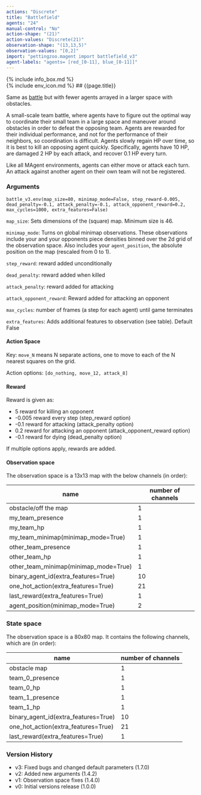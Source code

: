 ```yaml
---
actions: "Discrete"
title: "Battlefield"
agents: "24"
manual-control: "No"
action-shape: "(21)"
action-values: "Discrete(21)"
observation-shape: "(13,13,5)"
observation-values: "[0,2]"
import: "pettingzoo.magent import battlefield_v3"
agent-labels: "agents= [red_[0-11], blue_[0-11]]"
---
```


<div class="docu-info" markdown="1">
{% include info_box.md %}
</div>

<div class="docu-content" markdown="1">
<div class="appear_big" markdown="1">
{% include env_icon.md %}
## {{page.title}}
</div>




Same as [battle](./battle) but with fewer agents arrayed in a larger space with obstacles.

A small-scale team battle, where agents have to figure out the optimal way to coordinate their small team in a large space and maneuver around obstacles in order to defeat the opposing team. Agents are rewarded for their individual performance, and not for the performance of their neighbors, so coordination is difficult.  Agents slowly regain HP over time, so it is best to kill an opposing agent quickly. Specifically, agents have 10 HP, are damaged 2 HP by each attack, and recover 0.1 HP every turn.

Like all MAgent environments, agents can either move or attack each turn. An attack against another agent on their own team will not be registered.

### Arguments

```
battle_v3.env(map_size=80, minimap_mode=False, step_reward-0.005,
dead_penalty=-0.1, attack_penalty=-0.1, attack_opponent_reward=0.2,
max_cycles=1000, extra_features=False)
```

`map_size`: Sets dimensions of the (square) map. Minimum size is 46.

`minimap_mode`: Turns on global minimap observations. These observations include your and your opponents piece densities binned over the 2d grid of the observation space. Also includes your `agent_position`, the absolute position on the map (rescaled from 0 to 1).

`step_reward`:  reward added unconditionally

`dead_penalty`:  reward added when killed

`attack_penalty`:  reward added for attacking

`attack_opponent_reward`:  Reward added for attacking an opponent

`max_cycles`:  number of frames (a step for each agent) until game terminates

`extra_features`: Adds additional features to observation (see table). Default False

#### Action Space

Key: `move_N` means N separate actions, one to move to each of the N nearest squares on the grid.

Action options: `[do_nothing, move_12, attack_8]`

#### Reward

Reward is given as:

* 5 reward for killing an opponent
* -0.005 reward every step (step_reward option)
* -0.1 reward for attacking (attack_penalty option)
* 0.2 reward for attacking an opponent (attack_opponent_reward option)
* -0.1 reward for dying (dead_penalty option)

If multiple options apply, rewards are added.

#### Observation space

The observation space is a 13x13 map with the below channels (in order):

name | number of channels
--- | ---
obstacle/off the map| 1
my_team_presence| 1
my_team_hp| 1
my_team_minimap(minimap_mode=True)| 1
other_team_presence| 1
other_team_hp| 1
other_team_minimap(minimap_mode=True)| 1
binary_agent_id(extra_features=True)| 10
one_hot_action(extra_features=True)| 21
last_reward(extra_features=True)| 1
agent_position(minimap_mode=True)| 2

### State space

The observation space is a 80x80 map. It contains the following channels, which are (in order):

name | number of channels
--- | ---
obstacle map| 1
team_0_presence| 1
team_0_hp| 1
team_1_presence| 1
team_1_hp| 1
binary_agent_id(extra_features=True)| 10
one_hot_action(extra_features=True)|  21
last_reward(extra_features=True)| 1



### Version History

* v3: Fixed bugs and changed default parameters (1.7.0)
* v2: Added new arguments (1.4.2)
* v1: Observation space fixes (1.4.0)
* v0: Initial versions release (1.0.0)
</div>